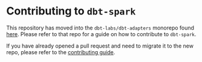 # Contributing to `dbt-spark`

This repository has moved into the `dbt-labs/dbt-adapters` monorepo found
[here](https://www.github.com/dbt-labs/dbt-adapters).
Please refer to that repo for a guide on how to contribute to `dbt-spark`.

If you have already opened a pull request and need to migrate it to the new repo, please refer to the
[contributing guide](https://github.com/dbt-labs/dbt-adapters/blob/main/CONTRIBUTING.md#submitting-a-pull-request).
